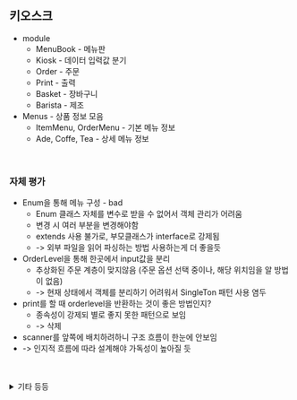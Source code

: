 
## 키오스크 

* module
  * MenuBook - 메뉴판
  * Kiosk - 데이터 입력값 분기
  * Order - 주문
  * Print - 출력
  * Basket - 장바구니
  * Barista - 제조
* Menus - 상품 정보 모음
  * ItemMenu, OrderMenu - 기본 메뉴 정보
  * Ade, Coffe, Tea - 상세 메뉴 정보

  
<br>

### 자체 평가
* Enum을 통해 메뉴 구성 - bad
  * Enum 클래스 자체를 변수로 받을 수 없어서 객체 관리가 어려움
  * 변경 시 여러 부분을 변경해야함
  * extends 사용 불가로, 부모클래스가 interface로 강제됨
  * -> 외부 파일을 읽어 파싱하는 방법 사용하는게 더 좋을듯
* OrderLevel을 통해 한곳에서 input값을 분리
  * 추상화된 주문 계층이 맞지않음 (주문 옵션 선택 중이나, 해당 위치임을 알 방법이 없음)
  * -> 현재 상태에서 객체를 분리하기 어려워서 SingleTon 패턴 사용 염두
* print를 할 때 orderlevel을 반환하는 것이 좋은 방법인지?
  * 종속성이 강제되 별로 좋지 못한 패턴으로 보임
  * -> 삭제
* scanner를 앞쪽에 배치하려하니 구조 흐름이 한눈에 안보임
 * -> 인지적 흐름에 따라 설계해야 가독성이 높아질 듯

<br>
<br>

<details>
<summary>기타 등등</summary>

## Intellij Lombok
    Go to File > Settings > Plugins
    Click on Browse repositories...
    Search for Lombok Plugin
    Click on Install plugin
    Restart IntelliJ IDEA

</details>


